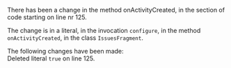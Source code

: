 There has been a change in the method onActivityCreated, in the section of code starting on line nr 125.
  
The change is in a literal, in the invocation ```configure```, in the method ```onActivityCreated```, in the class ```IssuesFragment```.
  
The following changes have been made:  
Deleted literal ```true``` on line 125.  
